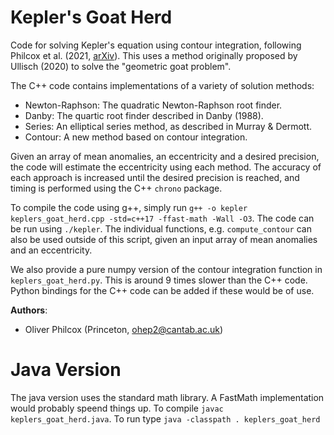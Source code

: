 # Kepler's Goat Herd

Code for solving Kepler's equation using contour integration, following Philcox et al. (2021, [arXiv](https://arxiv.org/abs/2103.15829)). This uses a method originally proposed by Ullisch (2020) to solve the "geometric goat problem".

The C++ code contains implementations of a variety of solution methods:
- Newton-Raphson: The quadratic Newton-Raphson root finder.
- Danby: The quartic root finder described in Danby (1988).
- Series: An elliptical series method, as described in Murray & Dermott.
- Contour: A new method based on contour integration.

Given an array of mean anomalies, an eccentricity and a desired precision, the code will estimate the eccentricity using each method. The accuracy of each approach is increased until the desired precision is reached, and timing is performed using the C++ `chrono` package.

To compile the code using g++, simply run ```g++ -o kepler keplers_goat_herd.cpp -std=c++17 -ffast-math -Wall -O3```.  The code can be run using ```./kepler```. The individual functions, e.g. ```compute_contour``` can also be used outside of this script, given an input array of mean anomalies and an eccentricity.

We also provide a pure numpy version of the contour integration function in ```keplers_goat_herd.py```. This is around 9 times slower than the C++ code. Python bindings for the C++ code can be added if these would be of use.

**Authors**:
- Oliver Philcox (Princeton, [ohep2@cantab.ac.uk](mailto:ohep2@cantab.ac.uk))


# Java Version
The java version uses the standard math library.  A FastMath implementation would probably speend things up.  To compile ```javac keplers_goat_herd.java```.  To run type ```java -classpath . keplers_goat_herd```
